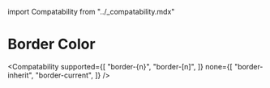 import Compatability from "../\_compatability.mdx"

# Border Color

<Compatability
supported={[
"border-{n}",
"border-[n]",
]}
none={[
"border-inherit",
"border-current",
]}
/>

